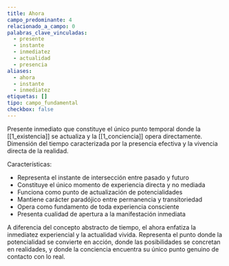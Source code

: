 ```yaml
---
title: Ahora
campo_predominante: 4
relacionado_a_campo: 0
palabras_clave_vinculadas:
  - presente
  - instante
  - inmediatez
  - actualidad
  - presencia
aliases:
  - ahora
  - instante
  - inmediatez
etiquetas: []
tipo: campo_fundamental
checkbox: false
---
```

Presente inmediato que constituye el único punto temporal donde la [[1_existencia]] se actualiza y la [[1_conciencia]] opera directamente. Dimensión del tiempo caracterizada por la presencia efectiva y la vivencia directa de la realidad.

Características:
- Representa el instante de intersección entre pasado y futuro
- Constituye el único momento de experiencia directa y no mediada
- Funciona como punto de actualización de potencialidades
- Mantiene carácter paradójico entre permanencia y transitoriedad
- Opera como fundamento de toda experiencia consciente
- Presenta cualidad de apertura a la manifestación inmediata

A diferencia del concepto abstracto de tiempo, el ahora enfatiza la inmediatez experiencial y la actualidad vivida. Representa el punto donde la potencialidad se convierte en acción, donde las posibilidades se concretan en realidades, y donde la conciencia encuentra su único punto genuino de contacto con lo real.
